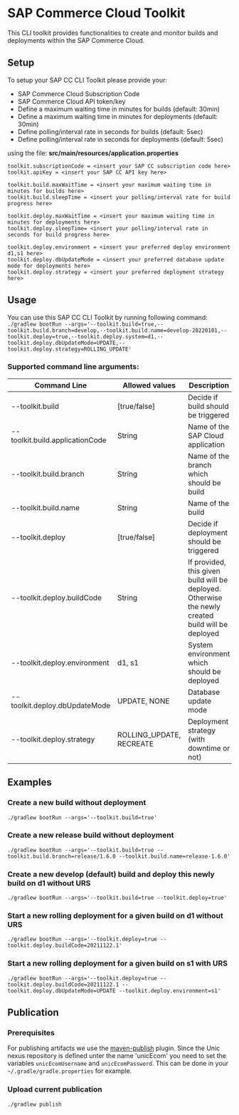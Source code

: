 # SAP Commerce Cloud Toolkit
This CLI toolkit provides functionalities to create and monitor builds and deployments within the SAP Commerce Cloud.

## Setup
To setup your SAP CC CLI Toolkit please provide your:
- SAP Commerce Cloud Subscription Code
- SAP Commerce Cloud API token/key
- Define a maximum waiting time in minutes for builds (default: 30min)
- Define a maximum waiting time in minutes for deployments (default: 30min)
- Define polling/interval rate in seconds for builds (default: 5sec)
- Define polling/interval rate in seconds for deployments (default: 5sec)

using the file: **src/main/resources/application.properties**

```
toolkit.subscriptionCode = <insert your SAP CC subscription code here>
toolkit.apiKey = <insert your SAP CC API key here>

toolkit.build.maxWaitTime = <insert your maximum waiting time in minutes for builds here>
toolkit.build.sleepTime = <insert your polling/interval rate for build progress here>

toolkit.deploy.maxWaitTime = <insert your maximum waiting time in minutes for deployments here>
toolkit.deploy.sleepTime= <insert your polling/interval rate in seconds for build progress here>

toolkit.deploy.environment = <insert your preferred deploy environment d1,s1 here>
toolkit.deploy.dbUpdateMode = <insert your preferred database update mode for deployments here>
toolkit.deploy.strategy = <insert your preferred deployment strategy here>
```


## Usage
You can use this SAP CC CLI Toolkit by running following command:
``./gradlew bootRun --args='--toolkit.build=true,--toolkit.build.branch=develop,--toolkit.build.name=develop-20220101,--toolkit.deploy=true,--toolkit.deploy.system=d1,--toolkit.deploy.dbUpdateMode=UPDATE,--toolkit.deploy.strategy=ROLLING_UPDATE'``

### Supported command line arguments:
| Command Line | Allowed values | Description | Default Value |
| --- | --- | --- | --- |
| --toolkit.build |[true/false]|  Decide if build should be triggered | false |
| --toolkit.build.applicationCode | String | Name of the SAP Cloud application | \<empty> |
| --toolkit.build.branch | String | Name of the branch which should be build | develop |
| --toolkit.build.name | String | Name of the build | develop-\<yyyy-MM-dd> |
| --toolkit.deploy | [true/false] | Decide if deployment should be triggered | false |
| --toolkit.deploy.buildCode | String | If provided, this given build will be deployed. Otherwise the newly created build will be deployed | \<empty> |
| --toolkit.deploy.environment | d1, s1 | System environment which should be deployed | d1 |
| --toolkit.deploy.dbUpdateMode | UPDATE, NONE | Database update mode | NONE |
| --toolkit.deploy.strategy | ROLLING_UPDATE, RECREATE | Deployment strategy (with downtime or not) | ROLLING_UPDATE |

## Examples

### Create a new build without deployment

``./gradlew bootRun --args='--toolkit.build=true'``

### Create a new release build without deployment

``./gradlew bootRun --args='--toolkit.build=true --toolkit.build.branch=release/1.6.0 --toolkit.build.name=release-1.6.0'``

### Create a new develop (default) build and deploy this newly build on d1 without URS

``./gradlew bootRun --args='--toolkit.build=true --toolkit.deploy=true'``

### Start a new rolling deployment for a given build on d1 without URS

``./gradlew bootRun --args='--toolkit.deploy=true --toolkit.deploy.buildCode=20211122.1'``

### Start a new rolling deployment for a given build on s1 with URS

``./gradlew bootRun --args='--toolkit.deploy=true --toolkit.deploy.buildCode=20211122.1 --toolkit.deploy.dbUpdateMode=UPDATE --toolkit.deploy.environment=s1'``


## Publication

### Prerequisites
For publishing artifacts we use the [maven-publish](https://docs.gradle.org/current/userguide/publishing_maven.html) plugin. Since the Unic nexus repository is defined unter the name 'unicEcom' you need to set the variables `unicEcomUsername` and `unicEcomPassword`. This can be done in your `~/.gradle/gradle.properties` for example.

### Upload current publication

```./gradlew publish```
